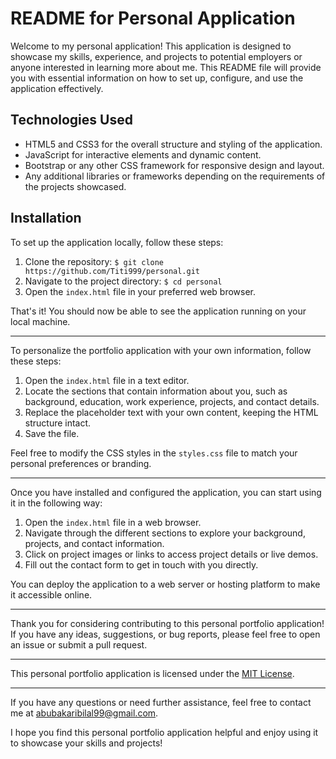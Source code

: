 README for Personal Application
======================================

Welcome to my personal application! This application is designed to showcase my skills, experience, and projects to potential employers or anyone interested in learning more about me. This README file will provide you with essential information on how to set up, configure, and use the application effectively.

Technologies Used
--------------------
- HTML5 and CSS3 for the overall structure and styling of the application.
- JavaScript for interactive elements and dynamic content.
- Bootstrap or any other CSS framework for responsive design and layout.
- Any additional libraries or frameworks depending on the requirements of the projects showcased.


Installation
---------------
To set up the application locally, follow these steps:

1. Clone the repository: `$ git clone https://github.com/Titi999/personal.git`
2. Navigate to the project directory: `$ cd personal`
3. Open the `index.html` file in your preferred web browser.

That's it! You should now be able to see the application running on your local machine.

-----------------
To personalize the portfolio application with your own information, follow these steps:

1. Open the `index.html` file in a text editor.
2. Locate the sections that contain information about you, such as background, education, work experience, projects, and contact details.
3. Replace the placeholder text with your own content, keeping the HTML structure intact.
4. Save the file.

Feel free to modify the CSS styles in the `styles.css` file to match your personal preferences or branding.

---------
Once you have installed and configured the application, you can start using it in the following way:

1. Open the `index.html` file in a web browser.
2. Navigate through the different sections to explore your background, projects, and contact information.
3. Click on project images or links to access project details or live demos.
4. Fill out the contact form to get in touch with you directly.

You can deploy the application to a web server or hosting platform to make it accessible online.

---------------
Thank you for considering contributing to this personal portfolio application! If you have any ideas, suggestions, or bug reports, please feel free to open an issue or submit a pull request.

----------
This personal portfolio application is licensed under the [MIT License](https://opensource.org/licenses/MIT).

----------
If you have any questions or need further assistance, feel free to contact me at [abubakaribilal99@gmail.com](mailto:abubakaribilal99@gmail.com).

I hope you find this personal portfolio application helpful and enjoy using it to showcase your skills and projects!
